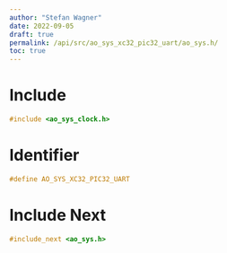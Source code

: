 ```yaml
---
author: "Stefan Wagner"
date: 2022-09-05
draft: true
permalink: /api/src/ao_sys_xc32_pic32_uart/ao_sys.h/
toc: true
---
```


# Include

```c
#include <ao_sys_clock.h>
```

# Identifier

```c
#define AO_SYS_XC32_PIC32_UART
```

# Include Next

```c
#include_next <ao_sys.h>
```
